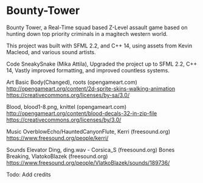 # Bounty-Tower
Bounty Tower, a Real-Time squad based Z-Level assault game based on hunting down top priority criminals in a magitech western world.

This project was built with SFML 2.2, and C++ 14, using assets from Kevin Macleod, and various sound artists.

Code
SneakySnake (Mika Attila), Upgraded the project up to SFML 2.2, C++ 14, Vastly improved formatting, and improved countless systems.

Art
Basic Body(Changed), roots (opengameart.com) http://opengameart.org/content/2d-sprite-skins-walking-animation
https://creativecommons.org/licenses/by-sa/3.0/

Blood, blood1-8.png, knittel (opengameart.com) http://opengameart.org/content/blood-decals-32-in-zip-file
https://creativecommons.org/licenses/by/3.0/

Music
OverblowEcho/HauntedCanyonFlute, Kerri (freesound.org) https://www.freesound.org/people/kerri/

Sounds
Elevator Ding, ding.wav - Corsica_S (freesound.org)
Bones Breaking, VlatokoBlazek (freesound.org) https://www.freesound.org/people/VlatkoBlazek/sounds/189736/


Todo: Add credits

